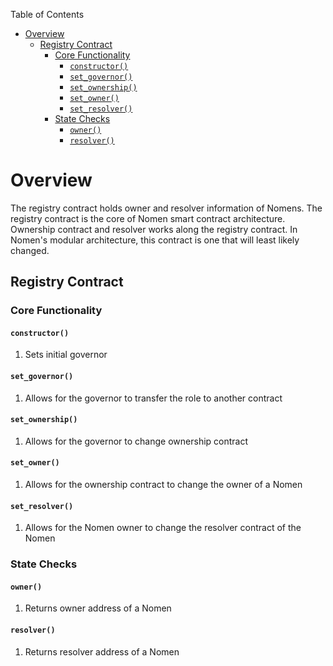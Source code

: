 Table of Contents
- [Overview](#overview)
  - [Registry Contract](#registry-contract)
    - [Core Functionality](#core-functionality)
      - [`constructor()`](#constructor)
      - [`set_governor()`](#set_governor)
      - [`set_ownership()`](#set_governor)
      - [`set_owner()`](#set_owner)
      - [`set_resolver()`](#set_resolver)
    - [State Checks](#state-checks)
      - [`owner()`](#owner)
      - [`resolver()`](#resolver)



# Overview

The registry contract holds owner and resolver information of Nomens. The registry contract is the core of Nomen smart contract architecture. Ownership contract and resolver works along the registry contract.  In Nomen's modular architecture, this contract is one that will least likely changed. 


## Registry Contract

### Core Functionality

#### `constructor()`

1. Sets initial governor

#### `set_governor()`

1. Allows for the governor to transfer the role to another contract

#### `set_ownership()`

1. Allows for the governor to change ownership contract

#### `set_owner()`

1. Allows for the ownership contract  to change the owner of a Nomen

#### `set_resolver()`

1. Allows for the Nomen owner to change the resolver contract of the Nomen


### State Checks

#### `owner()`

1. Returns owner address of a Nomen

#### `resolver()`

1.  Returns resolver address of a Nomen


